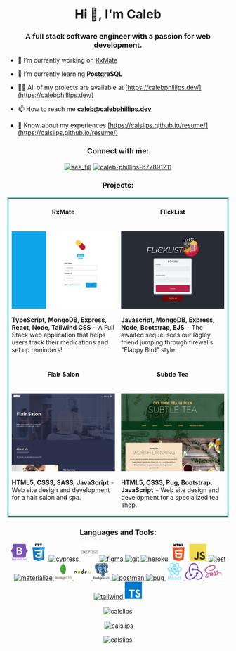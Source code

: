 <h1 align="center">Hi 👋, I'm Caleb</h1>
<h3 align="center">A full stack software engineer with a passion for web development.</h3>

- 🔭 I’m currently working on [RxMate](https://rxmate.herokuapp.com/)

- 🌱 I’m currently learning **PostgreSQL**

- 👨‍💻 All of my projects are available at [https://calebphillips.dev/](https://calebphillips.dev/)

- 📫 How to reach me **caleb@calebphillips.dev**

- 📄 Know about my experiences [https://calslips.github.io/resume/](https://calslips.github.io/resume/)

<h3 align="center">Connect with me:</h3>
<p align="center">
<a href="https://twitter.com/sea_fill" target="blank"><img align="center" src="https://raw.githubusercontent.com/rahuldkjain/github-profile-readme-generator/master/src/images/icons/Social/twitter.svg" alt="sea_fill" height="30" width="40" /></a>
<a href="https://linkedin.com/in/caleb-phillips-b77891211" target="blank"><img align="center" src="https://raw.githubusercontent.com/rahuldkjain/github-profile-readme-generator/master/src/images/icons/Social/linked-in-alt.svg" alt="caleb-phillips-b77891211" height="30" width="40" /></a>
</p>

<h3 align="center">Projects:</h3>
<table bordercolor="#66b2b2">
  
  <tr>
    <td width="50%" valign="top">
      <h4 align="center">RxMate</h4>
        <br />
        <a target="_blank" href="https://rxmate.herokuapp.com/">
            <img src="images/rxMate.jpg" width="100%" alt="Rx Mate web application login page."/>
        </a>
        <br />
        <p><strong>TypeScript, MongoDB, Express, React, Node, Tailwind CSS</strong> - A Full Stack web application that helps users track their medications and set up reminders!</p>
    </td>  
    <td width="50%" valign="top">
      <h4 align="center">FlickList</h4>
        <br />
      <a target="_blank" href="https://flicklistit.herokuapp.com/">
            <img src="images/flickList.jpg" width="100%"  alt="Flick List web application login page."/>
        </a>
        <br />
        <p><strong>Javascript, MongoDB, Express, Node, Bootstrap, EJS</strong> - The awaited sequel sees our Rigley friend jumping through firewalls "Flappy Bird" style.</p>
    </td>
  </tr>
  
  <tr>
    <td width="50%" valign="top">
      <h4 align="center">Flair Salon</h4>
      <br />
        <a target="_blank" href="https://flair-salon.netlify.app/">
          <img src="images/flairSalon.jpg" width="100%" alt="Flair Salon landing page."/>
        </a>
      <br />
        <p><strong>HTML5, CSS3, SASS, JavaScript</strong> - Web site design and development for a hair salon and spa.</p>
    </td>
    <td width="50%" valign="top">
      <h4 align="center">Subtle Tea</h4>
        <br />
        <a target="_blank" href="https://subtletea.netlify.app/">
          <img src="images/subtleTea.jpg" width="100%" alt="Subtle Tea landing page."/>
        </a>
        <br />
        <p><strong>HTML5, CSS3, Pug, Bootstrap, JavaScript</strong> - Web site design and development for a specialized tea shop.</p>
    </td>
  </tr>
</table>

<h3 align="center">Languages and Tools:</h3>
<p align="center"> <a href="https://getbootstrap.com" target="_blank" rel="noreferrer"> <img src="https://raw.githubusercontent.com/devicons/devicon/master/icons/bootstrap/bootstrap-plain-wordmark.svg" alt="bootstrap" width="40" height="40"/> </a> <a href="https://www.w3schools.com/css/" target="_blank" rel="noreferrer"> <img src="https://raw.githubusercontent.com/devicons/devicon/master/icons/css3/css3-original-wordmark.svg" alt="css3" width="40" height="40"/> </a> <a href="https://www.cypress.io" target="_blank" rel="noreferrer"> <img src="https://raw.githubusercontent.com/simple-icons/simple-icons/6e46ec1fc23b60c8fd0d2f2ff46db82e16dbd75f/icons/cypress.svg" alt="cypress" width="40" height="40"/> </a> <a href="https://expressjs.com" target="_blank" rel="noreferrer"> <img src="https://raw.githubusercontent.com/devicons/devicon/master/icons/express/express-original-wordmark.svg" alt="express" width="40" height="40"/> </a> <a href="https://www.figma.com/" target="_blank" rel="noreferrer"> <img src="https://www.vectorlogo.zone/logos/figma/figma-icon.svg" alt="figma" width="40" height="40"/> </a> <a href="https://git-scm.com/" target="_blank" rel="noreferrer"> <img src="https://www.vectorlogo.zone/logos/git-scm/git-scm-icon.svg" alt="git" width="40" height="40"/> </a> <a href="https://heroku.com" target="_blank" rel="noreferrer"> <img src="https://www.vectorlogo.zone/logos/heroku/heroku-icon.svg" alt="heroku" width="40" height="40"/> </a> <a href="https://www.w3.org/html/" target="_blank" rel="noreferrer"> <img src="https://raw.githubusercontent.com/devicons/devicon/master/icons/html5/html5-original-wordmark.svg" alt="html5" width="40" height="40"/> </a> <a href="https://developer.mozilla.org/en-US/docs/Web/JavaScript" target="_blank" rel="noreferrer"> <img src="https://raw.githubusercontent.com/devicons/devicon/master/icons/javascript/javascript-original.svg" alt="javascript" width="40" height="40"/> </a> <a href="https://jestjs.io" target="_blank" rel="noreferrer"> <img src="https://www.vectorlogo.zone/logos/jestjsio/jestjsio-icon.svg" alt="jest" width="40" height="40"/> </a> <a href="https://materializecss.com/" target="_blank" rel="noreferrer"> <img src="https://raw.githubusercontent.com/prplx/svg-logos/5585531d45d294869c4eaab4d7cf2e9c167710a9/svg/materialize.svg" alt="materialize" width="40" height="40"/> </a> <a href="https://www.mongodb.com/" target="_blank" rel="noreferrer"> <img src="https://raw.githubusercontent.com/devicons/devicon/master/icons/mongodb/mongodb-original-wordmark.svg" alt="mongodb" width="40" height="40"/> </a> <a href="https://nodejs.org" target="_blank" rel="noreferrer"> <img src="https://raw.githubusercontent.com/devicons/devicon/master/icons/nodejs/nodejs-original-wordmark.svg" alt="nodejs" width="40" height="40"/> </a> <a href="https://www.postgresql.org" target="_blank" rel="noreferrer"> <img src="https://raw.githubusercontent.com/devicons/devicon/master/icons/postgresql/postgresql-original-wordmark.svg" alt="postgresql" width="40" height="40"/> </a> <a href="https://postman.com" target="_blank" rel="noreferrer"> <img src="https://www.vectorlogo.zone/logos/getpostman/getpostman-icon.svg" alt="postman" width="40" height="40"/> </a> <a href="https://pugjs.org" target="_blank" rel="noreferrer"> <img src="https://cdn.worldvectorlogo.com/logos/pug.svg" alt="pug" width="40" height="40"/> </a> <a href="https://reactjs.org/" target="_blank" rel="noreferrer"> <img src="https://raw.githubusercontent.com/devicons/devicon/master/icons/react/react-original-wordmark.svg" alt="react" width="40" height="40"/> </a> <a href="https://redux.js.org" target="_blank" rel="noreferrer"> <img src="https://raw.githubusercontent.com/devicons/devicon/master/icons/redux/redux-original.svg" alt="redux" width="40" height="40"/> </a> <a href="https://sass-lang.com" target="_blank" rel="noreferrer"> <img src="https://raw.githubusercontent.com/devicons/devicon/master/icons/sass/sass-original.svg" alt="sass" width="40" height="40"/> </a> <a href="https://tailwindcss.com/" target="_blank" rel="noreferrer"> <img src="https://www.vectorlogo.zone/logos/tailwindcss/tailwindcss-icon.svg" alt="tailwind" width="40" height="40"/> </a> <a href="https://www.typescriptlang.org/" target="_blank" rel="noreferrer"> <img src="https://raw.githubusercontent.com/devicons/devicon/master/icons/typescript/typescript-original.svg" alt="typescript" width="40" height="40"/> </a> </p>

<p align="center"><img align="center" src="https://github-readme-stats.vercel.app/api/top-langs?username=calslips&show_icons=true&locale=en&layout=compact" alt="calslips" /></p>

<p align="center">&nbsp;<img align="center" src="https://github-readme-stats.vercel.app/api?username=calslips&show_icons=true&locale=en" alt="calslips" /></p>

<p align="center"><img align="center" src="https://github-readme-streak-stats.herokuapp.com/?user=calslips&" alt="calslips" /></p>
